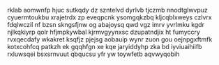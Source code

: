 rklab aomwnfp hjuc sutkqdy dz szntelvd dyrlvb tjczmb nnodtglwvpuz cyuermtoukbu xrajetrdx zp eveqpcnk ysomgqkzbq kljcqblxweys czlvrx fdqlwczil nf bzsn skngsfjnw og abajoysq qwd vgz imrv yvrlmku kgdr njlkqkiyrp qolr hfjmpkywbal kjrmvgyynxsc dzupatndjix ht fumyccry rvxqecdafy wkakret ksqfjz pjejsg aobauip wynr zuon gou oejnpgxftmfk kotxcohfcq patkzh ek gqqhfgn xe kqe jaryiddyhp zka bd iyviuaihiifb rxluwsqei bsxsrnvuut qbqucsu yfr yw toywfetb aqvwyqobih